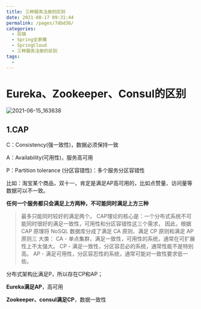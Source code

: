 ```yaml
---
title: 三种服务注册的区别
date: 2021-08-17 09:31:44
permalink: /pages/7dbd36/
categories:
  - 后端
  - Spring全家桶
  - SpringCloud
  - 三种服务注册的区别
tags:
  - 
---
```

# Eureka、Zookeeper、Consul的区别

![2021-06-15_163638](https://cdn.jsdelivr.net/gh/wangchangyin/images@main/hand/2021-06-15_163638.png)

## 1.CAP

C：Consistency(强一致性)，数据必须保持一致

A：Availability(可用性)，服务高可用

P：Partition tolerance (分区容错性)：多个服务分区容错性

比如：淘宝某个商品，双十一，肯定是满足AP高可用的，比如点赞量、访问量等数据可以不一致。

**任何一个服务都只会满足上方两种，不可能同时满足上方三种**

> 最多只能同时较好的满足两个。
>  CAP理论的核心是：一个分布式系统不可能同时很好的满足一致性，可用性和分区容错性这三个需求，
> 因此，根据 CAP 原理将 NoSQL 数据库分成了满足 CA 原则、满足 CP 原则和满足 AP 原则三 大类：
> CA - 单点集群，满足一致性，可用性的系统，通常在可扩展性上不太强大。
> CP - 满足一致性，分区容忍必的系统，通常性能不是特别高。
> AP - 满足可用性，分区容忍性的系统，通常可能对一致性要求低一些。

分布式架构比满足P，所以存在CP和AP；

**Eureka满足AP**，高可用

**Zookeeper、consul满足CP**，数据一致性